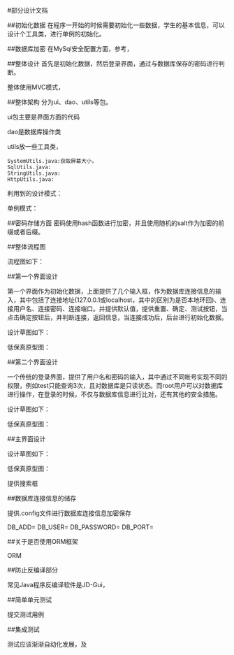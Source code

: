 #部分设计文档

##初始化数据
在程序一开始的时候需要初始化一些数据，学生的基本信息，可以设计个工具类，进行单例的初始化。

##数据库加密
在MySql安全配置方面，参考[](http://www.freebuf.com/articles/database/36777.html)，

##整体设计
首先是初始化数据，然后登录界面，通过与数据库保存的密码进行判断。

整体使用MVC模式，

##整体架构
分为ui、dao、utils等包。

ui包主要是界面方面的代码

dao是数据库操作类

utils放一些工具类，

	SystemUtils.java:获取屏幕大小，
	SqlUtils.java:
	StringUtils.java:
	HttpUtils.java:

利用到的设计模式：

单例模式：

##密码存储方面
密码使用hash函数进行加密，并且使用随机的salt作为加密的前缀或者后缀。

##整体流程图

流程图如下：

##第一个界面设计

第一个界面作为初始化数据，上面提供了几个输入框，作为数据库连接信息的输入，其中包括了连接地址(127.0.0.1或localhost，其中的区别为是否本地环回)、连接用户名、连接密码、连接端口。并提供默认值，提供重置、确定、测试按钮，当点击确定按钮后，并判断连接，返回信息，当连接成功后，后台进行初始化数据。

设计草图如下：

低保真原型图：

##第二个界面设计

一个传统的登录界面，提供了用户名和密码的输入，其中通过不同帐号实现不同的权限，例如test只能查询3次，且对数据库是只读状态。而root用户可以对数据库进行操作，在登录的时候，不仅与数据库信息进行比对，还有其他的安全措施。

设计草图如下：

低保真原型图：

##主界面设计

设计草图如下：

低保真原型图：

提供搜索框

##数据库连接信息的储存

提供.config文件进行数据库连接信息加密保存

DB_ADD=
DB_USER=
DB_PASSWORD=
DB_PORT=

##关于是否使用ORM框架

ORM

##防止反编译部分

常见Java程序反编译软件是JD-Gui，

##简单单元测试

提交测试用例

##集成测试

测试应该渐渐自动化发展，及